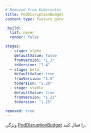 ```yaml
---
# Removed from Kubernetes
title: PodDisruptionBudget
content_type: feature_gate

_build:
  list: never
  render: false

stages:
  - stage: alpha 
    defaultValue: false
    fromVersion: "1.3"
    toVersion: "1.4"
  - stage: beta 
    defaultValue: true
    fromVersion: "1.5"
    toVersion: "1.20"
  - stage: stable
    defaultValue: true
    fromVersion: "1.21"
    toVersion: "1.25"

removed: true
---
```

ویژگی [PodDisruptionBudget](/docs/tasks/run-application/configure-pdb/) را فعال کنید.
